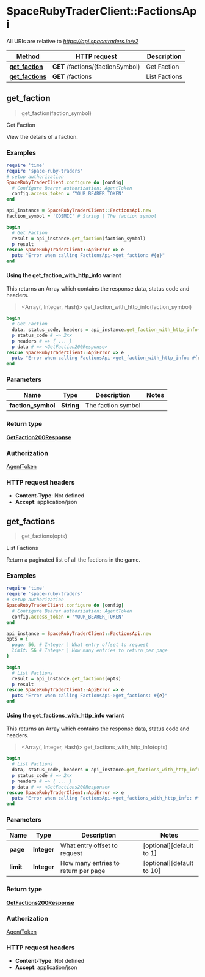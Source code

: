 # SpaceRubyTraderClient::FactionsApi

All URIs are relative to *https://api.spacetraders.io/v2*

| Method | HTTP request | Description |
| ------ | ------------ | ----------- |
| [**get_faction**](FactionsApi.md#get_faction) | **GET** /factions/{factionSymbol} | Get Faction |
| [**get_factions**](FactionsApi.md#get_factions) | **GET** /factions | List Factions |


## get_faction

> <GetFaction200Response> get_faction(faction_symbol)

Get Faction

View the details of a faction.

### Examples

```ruby
require 'time'
require 'space-ruby-traders'
# setup authorization
SpaceRubyTraderClient.configure do |config|
  # Configure Bearer authorization: AgentToken
  config.access_token = 'YOUR_BEARER_TOKEN'
end

api_instance = SpaceRubyTraderClient::FactionsApi.new
faction_symbol = 'COSMIC' # String | The faction symbol

begin
  # Get Faction
  result = api_instance.get_faction(faction_symbol)
  p result
rescue SpaceRubyTraderClient::ApiError => e
  puts "Error when calling FactionsApi->get_faction: #{e}"
end
```

#### Using the get_faction_with_http_info variant

This returns an Array which contains the response data, status code and headers.

> <Array(<GetFaction200Response>, Integer, Hash)> get_faction_with_http_info(faction_symbol)

```ruby
begin
  # Get Faction
  data, status_code, headers = api_instance.get_faction_with_http_info(faction_symbol)
  p status_code # => 2xx
  p headers # => { ... }
  p data # => <GetFaction200Response>
rescue SpaceRubyTraderClient::ApiError => e
  puts "Error when calling FactionsApi->get_faction_with_http_info: #{e}"
end
```

### Parameters

| Name | Type | Description | Notes |
| ---- | ---- | ----------- | ----- |
| **faction_symbol** | **String** | The faction symbol |  |

### Return type

[**GetFaction200Response**](GetFaction200Response.md)

### Authorization

[AgentToken](../README.md#AgentToken)

### HTTP request headers

- **Content-Type**: Not defined
- **Accept**: application/json


## get_factions

> <GetFactions200Response> get_factions(opts)

List Factions

Return a paginated list of all the factions in the game.

### Examples

```ruby
require 'time'
require 'space-ruby-traders'
# setup authorization
SpaceRubyTraderClient.configure do |config|
  # Configure Bearer authorization: AgentToken
  config.access_token = 'YOUR_BEARER_TOKEN'
end

api_instance = SpaceRubyTraderClient::FactionsApi.new
opts = {
  page: 56, # Integer | What entry offset to request
  limit: 56 # Integer | How many entries to return per page
}

begin
  # List Factions
  result = api_instance.get_factions(opts)
  p result
rescue SpaceRubyTraderClient::ApiError => e
  puts "Error when calling FactionsApi->get_factions: #{e}"
end
```

#### Using the get_factions_with_http_info variant

This returns an Array which contains the response data, status code and headers.

> <Array(<GetFactions200Response>, Integer, Hash)> get_factions_with_http_info(opts)

```ruby
begin
  # List Factions
  data, status_code, headers = api_instance.get_factions_with_http_info(opts)
  p status_code # => 2xx
  p headers # => { ... }
  p data # => <GetFactions200Response>
rescue SpaceRubyTraderClient::ApiError => e
  puts "Error when calling FactionsApi->get_factions_with_http_info: #{e}"
end
```

### Parameters

| Name | Type | Description | Notes |
| ---- | ---- | ----------- | ----- |
| **page** | **Integer** | What entry offset to request | [optional][default to 1] |
| **limit** | **Integer** | How many entries to return per page | [optional][default to 10] |

### Return type

[**GetFactions200Response**](GetFactions200Response.md)

### Authorization

[AgentToken](../README.md#AgentToken)

### HTTP request headers

- **Content-Type**: Not defined
- **Accept**: application/json

